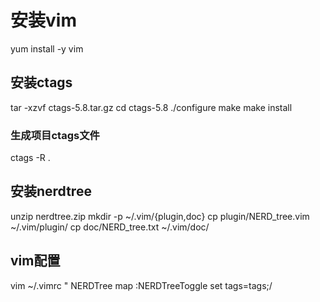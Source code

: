 # 安装vim
yum install -y vim

## 安装ctags
tar -xzvf ctags-5.8.tar.gz
cd ctags-5.8
./configure
make
make install

### 生成项目ctags文件
ctags -R .

## 安装nerdtree
unzip nerdtree.zip
mkdir -p ~/.vim/{plugin,doc}
cp plugin/NERD_tree.vim ~/.vim/plugin/
cp doc/NERD_tree.txt ~/.vim/doc/

## vim配置
vim ~/.vimrc
" NERDTree
map <F10> :NERDTreeToggle<CR>
set tags=tags;/
